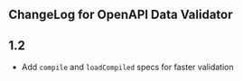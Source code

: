 ## ChangeLog for OpenAPI Data Validator

## 1.2
* Add `compile` and `loadCompiled` specs for faster validation